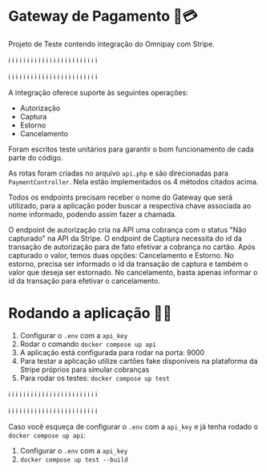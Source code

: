 # Gateway de Pagamento 💸💳

Projeto de Teste contendo integração do Omnipay com Stripe.

ℹ️ ℹ️ ℹ️ ℹ️ ℹ️ ℹ️ ℹ️ ℹ️ ℹ️ ℹ️ ℹ️ ℹ️ ℹ️ ℹ️ ℹ️ ℹ️ ℹ️ ℹ️ ℹ️ ℹ️ ℹ️ ℹ️ ℹ️ ℹ️

ℹ️ ℹ️ ℹ️ ℹ️ ℹ️ ℹ️ ℹ️ ℹ️ ℹ️ ℹ️ ℹ️ ℹ️ ℹ️ ℹ️ ℹ️ ℹ️ ℹ️ ℹ️ ℹ️ ℹ️ ℹ️ ℹ️ ℹ️ ℹ️

A integração oferece suporte às seguintes operações: 
  - Autorização
  - Captura
  - Estorno
  - Cancelamento
  
Foram escritos teste unitários para garantir o bom funcionamento de cada parte do código.

As rotas foram criadas no arquivo `api.php` e são direcionadas para `PaymentController`. Nela estão implementados os 4 métodos citados acima.

Todos os endpoints precisam receber o nome do Gateway que será utilizado, para a aplicação poder buscar a respectiva chave associada ao nome informado, podendo assim fazer a chamada.

O endpoint de autorização cria na API uma cobrança com o status "Não capturado" na API da Stripe. O endpoint de Captura necessita do id da transação de autorização para de fato efetivar a cobrança no cartão.
Após capturado o valor, temos duas opções: Cancelamento e Estorno. No estorno, precisa ser informado o id da transação de captura e também o valor que deseja ser estornado. 
No cancelamento, basta apenas informar o id da transação para efetivar o cancelamento.

# Rodando a aplicação 🚀🔥

1) Configurar o `.env` com a `api_key`
2) Rodar o comando `docker compose up api`
3) A aplicação está configurada para rodar na porta: 9000
4) Para testar a aplicação utilize cartões fake disponíveis na plataforma da Stripe próprios para simular cobranças
5) Para rodar os testes: `docker compose up test`

ℹ️ ℹ️ ℹ️ ℹ️ ℹ️ ℹ️ ℹ️ ℹ️ ℹ️ ℹ️ ℹ️ ℹ️ ℹ️ ℹ️ ℹ️ ℹ️ ℹ️ ℹ️ ℹ️ ℹ️ ℹ️ ℹ️ ℹ️ ℹ️

ℹ️ ℹ️ ℹ️ ℹ️ ℹ️ ℹ️ ℹ️ ℹ️ ℹ️ ℹ️ ℹ️ ℹ️ ℹ️ ℹ️ ℹ️ ℹ️ ℹ️ ℹ️ ℹ️ ℹ️ ℹ️ ℹ️ ℹ️ ℹ️

Caso você esqueça de configurar o `.env` com a `api_key` e já tenha rodado o `docker compose up api`:
1) Configurar o `.env` com a `api_key`
2) `docker compose up test --build`


